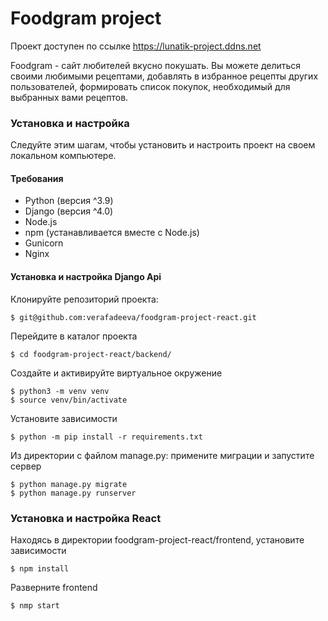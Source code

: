 # Foodgram project

Проект доступен по ссылке https://lunatik-project.ddns.net

Foodgram - сайт любителей вкусно покушать. Вы можете делиться своими любимыми рецептами, добавлять в избранное рецепты других пользователей, формировать список покупок, необходимый для выбранных вами рецептов.

### Установка и настройка

Следуйте этим шагам, чтобы установить и настроить проект на своем локальном компьютере.

#### Требования

- Python (версия ^3.9)
- Django (версия ^4.0)
- Node.js
- npm (устанавливается вместе с Node.js)
- Gunicorn
- Nginx

#### Установка и настройка Django Api

Клонируйте репозиторий проекта:
```
$ git@github.com:verafadeeva/foodgram-project-react.git
```
Перейдите в каталог проекта
```
$ cd foodgram-project-react/backend/
```
Создайте и активируйте виртуальное окружение
```
$ python3 -m venv venv
$ source venv/bin/activate
```
Установите зависимости
```
$ python -m pip install -r requirements.txt
```
Из директории с файлом manage.py: примените миграции и запустите сервер
```
$ python manage.py migrate
$ python manage.py runserver
```

### Установка и настройка React

Находясь в директории foodgram-project-react/frontend, установите зависимости
```
$ npm install
```
Разверните frontend
```
$ nmp start
```